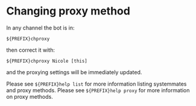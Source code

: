 # Changing proxy method

In any channel the bot is in:

```
${PREFIX}chproxy
```

then correct it with:

```
${PREFIX}chproxy Nicole [this]
```

and the proxying settings will be immediately updated.

Please see `${PREFIX}help list` for more information listing systemmates and proxy methods. Please see `${PREFIX}help proxy` for more information on proxy methods.
